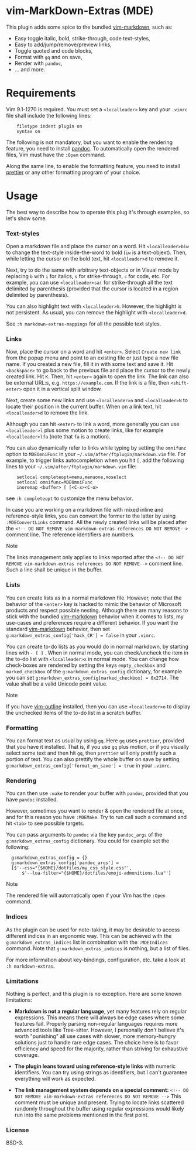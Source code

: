 # vim-MarkDown-Extras (MDE)

This plugin adds some spice to the bundled [vim-markdown][3], such as:

- Easy toggle italic, bold, strike-through, code text-styles,
- Easy to add/jump/remove/preview links,
- Toggle quoted and code blocks,
- Format with `gq` and on save,
- Render with `pandoc`,
- ... and more.

# Requirements

Vim 9.1-1270 is required.
You must set a `<localleader>` key and your `.vimrc` file shall include the
following lines:

```
    filetype indent plugin on
    syntax on
```

The following is not mandatory, but you want to enable the rendering feature,
you need to install [pandoc][1]. To automatically open the rendered files, Vim
must have the `:Open` command.

Along the same line, to enable the formatting feature, you need to install
[prettier][2] or any other formatting program of your choice.

# Usage

The best way to describe how to operate this plug it's through examples,
so let's show some.

### Text-styles

Open a markdown file and place the cursor on a word.
Hit `<localleader>biw` to change the text-style inside-the-word
to bold (`iw` is a text-objext).
Then, while letting the cursor on the bold text, hit `<localleader>d`
to remove it.

Next, try to do the same with arbitrary text-objects or in Visual mode by
replacing `b` with `i` for italics, `s` for strike-through, `c` for code, etc.
For example, you can use `<localleader>sa(` for strike-through all the text
delimited by parenthesis (provided that the cursor is located in a region
delimited by parenthesis).

You can also highlight text with `<localleader>h`. However, the highlight is
not persistent. As usual, you can remove the highlight with `<localleader>d`.

See `:h markdown-extras-mappings` for all the possible text styles.

### Links

Now, place the cursor on a word and hit `<enter>`.
Select `Create new link` from the popup menu and point to an existing
file or just type a new file name.
If you created a new file, fill it in with some text and save it.
Hit `<backspace>` to go back to the previous file and place the cursor to the
newly created link. Hit `K`. Then, hit `<enter>` again to open the link.
The link can also be external URL:s, e.g. `https://example.com`.
If the link is a file, then `<shift-enter>` open it in a vertical split
window.

Next, create some new links and use `<localleader>n` and `<localleader>N` to
locate their position in the current buffer. When on a link text, hit
`<localleader>d` to remove the link.

Although you can hit `<enter>` to link a word, more generally you can
use `<localleader>l` plus some motion to create links, like for example
`<localleader>lfa` (note that `fa` is a motion).

You can also dynamically refer to links while typing by setting the `omnifunc`
option to `MDEOmniFunc` in your `~/.vim/after/ftplugin/markdown.vim` file.
For example, to trigger links autocompletion when you hit `[`, add the
following lines to your `~/.vim/after/ftplugin/markdown.vim` file:

```vim
    setlocal completeopt=menu,menuone,noselect
    setlocal omnifunc=MDEOmniFunc
    inoremap <buffer> [ [<C-x><C-o>
```

see `:h completeopt` to customize the menu behavior.

In case you are working on a markdown file with mixed inline and
reference-style links, you can convert the former to the latter by using
`:MDEConvertLinks` command. All the newly created links will be placed after
the `<!-- DO NOT REMOVE vim-markdown-extras references DO NOT REMOVE-->`
comment line. The reference identifiers are numbers.

> [!Note]
>
> The links management only applies to links reported after the
> `<!-- DO NOT REMOVE vim-markdown-extras references DO NOT REMOVE-->`
> comment line. Such a line shall be unique in the buffer.

### Lists

You can create lists as in a normal markdown file. However, note that the
behavior of the `<enter>` key is hacked to mimic the behavior of Microsoft
products and respect possible nesting.
Although there are many reasons to stick with the
bundled [vim-markdown][3] behavior when it comes to lists,
my use-cases and preferences require a different behavior.
If you want the standard [vim-markdown][3] behavior, then set
`g:markdown_extras_config['hack_CR'] = false` in your `.vimrc`.

You can create to-do lists as you would do in normal markdown, by starting
lines with `- [ ]` . When in normal mode, you can check/uncheck the item in the
to-do list with `<localleader>x` in normal mode. You can change how check-boxes
are rendered by setting the keys `empty_checkbox` and `marked_checkbox` of the
`g:markdown_extras_config` dictionary, for example you can set
`g:markdown_extras_config[marked_checkbox] = 0x2714`. The value shall be a
valid Unicode point value.

> [!Note]
>
> If you have [vim-outline][4] installed, then you can use `<localleader>o` to
> display the unchecked items of the to-do list in a scratch buffer.

### Formatting

You can format text as usual by using `gq`.
Here `gq` uses `prettier`, provided that you have it installed.
That is, if you use `gq` plus motion, or if you visually select some text and
then hit `gq`, then `prettier` will only prettify such a portion of text. You
can also prettify the whole buffer on save by setting
`g:markdown_extras_config['format_on_save'] = true` in your `.vimrc`.

### Rendering

You can then use `:make` to render your buffer with `pandoc`, provided that
you have `pandoc` installed.

However, sometimes you want to render & open the rendered file at once, and
for this reason you have `:MDEMake`. Try to run call such a command and hit
    `<tab>` to see possible targets.

You can pass arguments to `pandoc` via the key
`pandoc_args` of the `g:markdown_extras_config` dictionary.
You could for example set the following:

```
  g:markdown_extras_config = {}
  g:markdown_extras_config['pandoc_args'] =
  [$'--css="{$HOME}/dotfiles/my_css_style.css"',
      $'--lua-filter="{$HOME}/dotfiles/emoji-admonitions.lua"']
```

> [!Note]
>
> The rendered file will automatically open if your Vim has the `:Open` command.

### Indices

As the plugin can be used for note-taking, it may be desirable to access
different indices in an ergonomic way. This can be achieved with the
`g:markdown_extras_indices` list in combination with the `:MDEIndices`
command. Note that `g:markdown_extras_indices` is nothing, but a list of files.

For more information about key-bindings, configuration, etc. take
a look at `:h markdown-extras`.

### Limitations

Nothing is perfect, and this plugin is no exception. Here are some known
limitations:

- **Markdown is not a regular language**, yet many features rely on regular
  expressions. This means there will always be edge cases where some features
  fail. Properly parsing non-regular languages requires more advanced tools
  like Tree-sitter. However, I personally don't believe it's worth "punishing"
  all use cases with slower, more memory-hungry solutions just to handle rare
  edge cases. The choice here is to favor efficiency and speed for the
  majority, rather than striving for exhaustive coverage.

- **The plugin leans toward using reference-style links** with numeric
  identifiers. You can try using strings as identifiers, but I can't guarantee
  everything will work as expected.

- **The link management system depends on a special comment:**
  `<!-- DO NOT REMOVE vim-markdown-extras references DO NOT REMOVE -->` This
  comment must be unique and present. Trying to locate links scattered
  randomly throughout the buffer using regular expressions would likely run
  into the same problems mentioned in the first point.

### License

BSD-3.

<!-- DO NOT REMOVE vim-markdown-extras references DO NOT REMOVE-->

[1]: https://pandoc.org
[2]: https://prettier.io
[3]: https://github.com/tpope/vim-markdown
[4]: https://github.com/ubaldot/vim-outline
